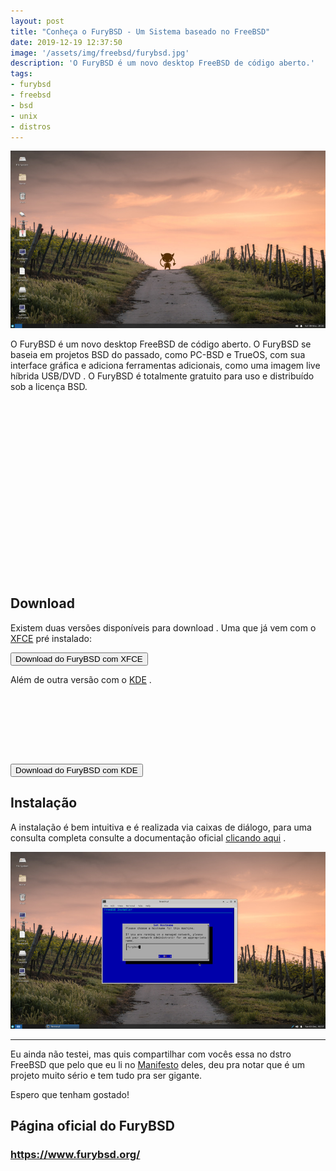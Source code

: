 ```yaml
---
layout: post
title: "Conheça o FuryBSD - Um Sistema baseado no FreeBSD"
date: 2019-12-19 12:37:50
image: '/assets/img/freebsd/furybsd.jpg'
description: 'O FuryBSD é um novo desktop FreeBSD de código aberto.'
tags:
- furybsd
- freebsd
- bsd
- unix
- distros
---
```


![Conheça o FuryBSD - Um Sistema baseado no FreeBSD](/assets/img/freebsd/furybsd.jpg)

O FuryBSD é um novo desktop FreeBSD de código aberto. O FuryBSD se baseia em projetos BSD do passado, como PC-BSD e TrueOS, com sua interface gráfica e adiciona ferramentas adicionais, como uma imagem live híbrida USB/DVD . O FuryBSD é totalmente gratuito para uso e distribuído sob a licença BSD.

<!-- QUADRADO -->
<script async src="//pagead2.googlesyndication.com/pagead/js/adsbygoogle.js"></script>
<ins class="adsbygoogle"
style="display:inline-block;width:336px;height:280px"
data-ad-client="ca-pub-2838251107855362"
data-ad-slot="5351066970"></ins>
<script>
(adsbygoogle = window.adsbygoogle || []).push({});
</script>

## Download
Existem duas versões disponíveis para download . Uma que já vem com o [XFCE](https://www.xfce.org) pré instalado:

<a href="https://github.com/furybsd/furybsd-livecd/releases/download/12.0-XFCE-12-02-2019-01/FuryBSD-12.0-XFCE-2019120201.iso">
<button class="btn btn-primary">Download do FuryBSD com XFCE</button>
</a>

Além de outra versão com o [KDE](https://kde.org) .

<!-- MINI ANÚNCIO -->
<script async src="//pagead2.googlesyndication.com/pagead/js/adsbygoogle.js"></script>
<!-- Games Root -->
<ins class="adsbygoogle"
style="display:inline-block;width:730px;height:95px"
data-ad-client="ca-pub-2838251107855362"
data-ad-slot="5351066970"></ins>
<script>
(adsbygoogle = window.adsbygoogle || []).push({});
</script>

<a href="https://sourceforge.net/projects/furybsd/files/12.0-KDE-12-02-2019-01/FuryBSD-12.0-KDE-2019120201.iso/download">
<button class="btn btn-primary">Download do FuryBSD com KDE</button>
</a>

## Instalação

A instalação é bem intuitiva e é realizada via caixas de diálogo, para uma consulta completa consulte a documentação oficial [clicando aqui](https://github.com/furybsd/furybsd-handbook/wiki/Installing-FuryBSD) .

![Instalação do FuryBSD](/assets/img/freebsd/install-furybsd.jpg)

---

<!-- RETANGULO LARGO 2 -->
<script async src="//pagead2.googlesyndication.com/pagead/js/adsbygoogle.js"></script>
<ins class="adsbygoogle"
style="display:block; text-align:center;"
data-ad-layout="in-article"
data-ad-format="fluid"
data-ad-client="ca-pub-2838251107855362"
data-ad-slot="8549252987"></ins>
<script>
(adsbygoogle = window.adsbygoogle || []).push({});
</script>

Eu ainda não testei, mas quis compartilhar com vocês essa no dstro FreeBSD que pelo que eu li no [Manifesto](https://www.furybsd.org/manifesto/) deles, deu pra notar que é um projeto muito sério e tem tudo pra ser gigante.

Espero que tenham gostado!

## Página oficial do FuryBSD
### <https://www.furybsd.org/>
